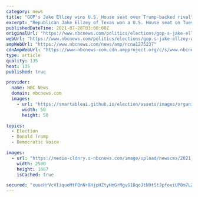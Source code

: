 ```yaml
---
category: news
title: "GOP's Jake Ellzey wins U.S. House seat over Trump-backed rival"
excerpt: "Republican Jake Ellzey of Texas won a U.S. House seat on Tuesday night over rival backed by Donald Trump, dealing the former president a defeat in a test of his endorsement power since leaving office."
publishedDateTime: 2021-07-28T03:00:00Z
originalUrl: "https://www.nbcnews.com/politics/elections/gop-s-jake-ellzey-wins-u-s-house-seat-over-n1275237"
webUrl: "https://www.nbcnews.com/politics/elections/gop-s-jake-ellzey-wins-u-s-house-seat-over-n1275237"
ampWebUrl: "https://www.nbcnews.com/news/amp/ncna1275237"
cdnAmpWebUrl: "https://www-nbcnews-com.cdn.ampproject.org/c/s/www.nbcnews.com/news/amp/ncna1275237"
type: article
quality: 135
heat: 135
published: true

provider:
  name: NBC News
  domain: nbcnews.com
  images:
    - url: "https://smartableai.github.io/election/assets/images/organizations/nbcnews.com-50x50.jpg"
      width: 50
      height: 50

topics:
  - Election
  - Donald Trump
  - Democratic Voice

images:
  - url: "https://media-cldnry.s-nbcnews.com/image/upload/newscms/2021_30/3494557/210727-jake-ellzey-ac-1051p.jpg"
    width: 2500
    height: 1667
    isCached: true

secured: "xuueHrVcVIiqueMtFQnN+8HjpHZtyHmGrMgvG1DqeJtN9tStJpfouiUP8m7LZtHbuwDdEjkkDTdP8NiObrXNCTxapeEKyYm18yYgoOZQdSVWmWMGkClgj4m1XM8M82vwE7uMjvsF9ByqE4LJRbUeZNS9v1wtcx3M1VvPhMJ2BrzA7f8CF43qEzifeC5araAAlqfF9j34TuWGXRqC9Og2V6Lc+FADawd3eAMiFgONquM66UP5BN0Wy7ZbwrbQO5yKF8STgfuKKO5WkY9o7vTjYVCop37x8IkFJzDEVV1IFYDDhQSHaauJvg+mgfIgDv9wjQTmAh88AjaoQDaegquWabhlkKBLcXF1OLn3iYPlZ2E=;V6f1no/QonM/M25L8jV9EQ=="
---
```


